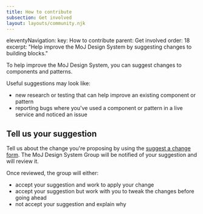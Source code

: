 ```yaml
---
title: How to contribute
subsection: Get involved
layout: layouts/community.njk
---
```

eleventyNavigation:
  key: How to contribute
  parent: Get involved
  order: 18
  excerpt: "Help improve the MoJ Design System by suggesting changes to building blocks."


To help improve the MoJ Design System, you can suggest changes to components and patterns.

Useful suggestions may look like:

- new research or testing that can help improve an existing component or pattern
- reporting bugs where you've used a component or pattern in a live service and noticed an issue

## Tell us your suggestion

Tell us about the change you're proposing by using the [suggest a change form](https://forms.gle/FpDpbgttwmfmcz8o7). The MoJ Design System Group will be notified of your suggestion and will review it.

Once reviewed, the group will either:

- accept your suggestion and work to apply your change
- accept your suggestion but work with you to tweak the changes before going ahead
- not accept your suggestion and explain why
